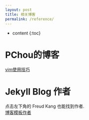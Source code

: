 ```yaml
---
layout: post
title: 相关博客
permalink: /reference/
---
```


* content
{:toc}

PChou的博客
=====================
[vim使用技巧](https://segmentfault.com/a/1190000007446170)

Jekyll Blog 作者
=====================
点击左下角的 Freud Kang 也能找到作者.<br>
[博客模板作者](http://www.hifreud.com/)

